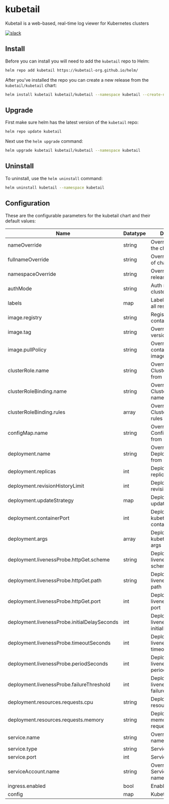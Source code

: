 # kubetail

Kubetail is a web-based, real-time log viewer for Kubernetes clusters

[![slack](https://img.shields.io/badge/Slack-Join%20Our%20Community-364954?logo=slack&labelColor=4D1C51)](https://join.slack.com/t/kubetail/shared_invite/zt-2cq01cbm8-e1kbLT3EmcLPpHSeoFYm1w)

## Install

Before you can install you will need to add the `kubetail` repo to Helm:

```sh
helm repo add kubetail https://kubetail-org.github.io/helm/
```

After you've installed the repo you can create a new release from the `kubetail/kubetail` chart:

```sh
helm install kubetail kubetail/kubetail --namespace kubetail --create-namespace
```

## Upgrade

First make sure helm has the latest version of the `kubetail` repo:

```sh
helm repo update kubetail
```

Next use the `helm upgrade` command:

```sh
helm upgrade kubetail kubetail/kubetail --namespace kubetail
```

## Uninstall

To uninstall, use the `helm uninstall` command:

```sh
helm uninstall kubetail --namespace kubetail
```

## Configuration

These are the configurable parameters for the kubetail chart and their default values:

| Name                                         | Datatype | Description                                          | Default             |
| -------------------------------------------- | -------- | ---------------------------------------------------- | ------------------- |
| nameOverride                                 | string   | Override name of the chart                           |                     |
| fullnameOverride                             | string   | Override full name of chart+release                  |                     |
| namespaceOverride                            | string   | Override the release namespace                       |                     |
| authMode                                     | string   | Auth mode (token, cluster, local)                    | "cluster"           |
| labels                                       | map      | Labels to apply to all resources                     | {}                  |
| image.registry                               | string   | Registry to use for container image                  | "kubetail/kubetail" |
| image.tag                                    | string   | Override chart app version                           |                     |
| image.pullPolicy                             | string   | Override default container imagePullPolicy           |                     |
| clusterRole.name                             | string   | Override ClusterRole name from release               |                     |
| clusterRoleBinding.name                      | string   | Override ClusterRoleBinding name from release        |                     |
| clusterRoleBinding.rules                     | array    | Override ClusterRoleBinding rules                    | *See values.yaml*   |
| configMap.name                               | string   | Override ConfigMap name from release                 |                     |
| deployment.name                              | string   | Override Deployment name from release                |                     |
| deployment.replicas                          | int      | Deployment replicas                                  | 1                   |
| deployment.revisionHistoryLimit              | int      | Deployment revisionHistoryLimit                      | 10                  |
| deployment.updateStrategy                    | map      | Deployment updateStrategy                            |                     |
| deployment.containerPort                     | int      | Deployment kubetail container's containerPort        | 4000                |
| deployment.args                              | array    | Deployment kubetail container args                   | *See values.yaml*   |
| deployment.livenessProbe.httpGet.scheme      | string   | Deployment liveness probe http scheme                | HTTP                |
| deployment.livenessProbe.httpGet.path        | string   | Deployment liveness probe http path                  | "/healthz"          |
| deployment.livenessProbe.httpGet.port        | int      | Deployment liveness probe http port                  | 4000                |
| deployment.livenessProbe.initialDelaySeconds | int      | Deployment liveness probe initialDelaySeconds        | 30                  |
| deployment.livenessProbe.timeoutSeconds      | int      | Deployment liveness probe timeoutSeconds             | 30                  |
| deployment.livenessProbe.periodSeconds       | int      | Deployment liveness probe periodSeconds              | 10                  |
| deployment.livenessProbe.failureThreshold    | int      | Deployment liveness probe failureThreshold           | 3                   |
| deployment.resources.requests.cpu            | string   | Deployment cpu resource request                      | 100m                |
| deployment.resources.requests.memory         | string   | Deployment memory resource request                   | 100Mi               |
| service.name                                 | string   | Override Service name from release                   |                     |
| service.type                                 | string   | Service type                                         | ClusterIP           |
| service.port                                 | int      | Service port                                         | 4000                |
| serviceAccount.name                          | string   | Override ServiceAccount name from release            |                     |
| ingress.enabled                              | bool     | Enable ingress                                       | false               |
| config                                       | map      | Kubetail app config                                  | *See values.yaml*   |
